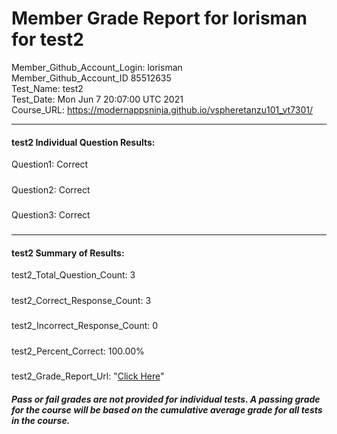 # Member Grade Report for lorisman for test2  
   
Member_Github_Account_Login: lorisman  
Member_Github_Account_ID 85512635  
Test_Name: test2  
Test_Date: Mon Jun  7 20:07:00 UTC 2021  
Course_URL: https://modernappsninja.github.io/vspheretanzu101_vt7301/  
   
---  
#### test2 Individual Question Results:  
Question1: Correct  
#####  
Question2: Correct  
#####  
Question3: Correct  
#####  
---  
#### test2 Summary of Results:  
test2_Total_Question_Count: 3  
#####  
test2_Correct_Response_Count: 3  
#####  
test2_Incorrect_Response_Count: 0  
#####  
test2_Percent_Correct: 100.00%  
#####  
test2_Grade_Report_Url: "[Click Here](https://github.com/modernappsninjas/lorisman/blob/main/static/userdata/courses/vspheretanzu101_vt7301/grade_report.pr750.test2.md)"
##### Pass or fail grades are not provided for individual tests. A passing grade for the course will be based on the cumulative average grade for all tests in the course.  
